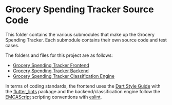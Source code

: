 # Grocery Spending Tracker Source Code

This folder contains the various submodules that make up the Grocery Spending Tracker. Each submodule contains their own source code and test cases.

The folders and files for this project are as follows:

- [Grocery Spending Tracker Frontend](https://github.com/allanfang1/grocery_spending_tracker_app)
- [Grocery Spending Tracker Backend](https://github.com/grocery-spending-tracker/grocery-spending-tracker-backend/tree/master)
- [Grocery Spending Tracker Classification Engine](https://github.com/grocery-spending-tracker/grocery-spending-tracker-classification)

In terms of coding standards, the frontend uses the [Dart Style Guide](https://dart.dev/effective-dart/style) with the [flutter_lints](https://pub.dev/packages/flutter_lints) package and the backend/classification engine follow the [EMCAScript](https://ecma-international.org/publications-and-standards/standards/ecma-262/) scripting conventions with [eslint](https://www.npmjs.com/package/eslint).
